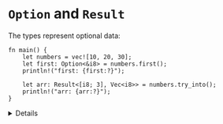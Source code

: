 # `Option` and `Result`

The types represent optional data:

```rust,editable
fn main() {
    let numbers = vec![10, 20, 30];
    let first: Option<&i8> = numbers.first();
    println!("first: {first:?}");

    let arr: Result<[i8; 3], Vec<i8>> = numbers.try_into();
    println!("arr: {arr:?}");
}
```

<details>

* `Option` and `Result` are widely used not just in the standard library.
* `Option<&T>` has zero space overhead compared to `&T`.
* `Result` is the standard type to implement error handling as we will see on Day 3.
* `try_into` attempts to convert the vector into a fixed-sized array. This can fail:
  * If the vector has the right size, `Result::Ok` is returned with the array.
  * Otherwise, `Result::Err` is returned with the original vector.

</details>
